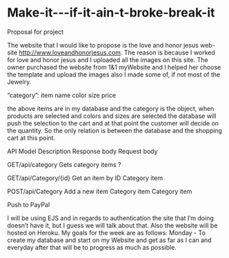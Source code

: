 # Make-it---if-it-ain-t-broke-break-it

Proposal for project

The website that I would like to propose is the love and honor jesus web-site http://www.loveandhonorjesus.com.
The reason is because I worked for love  and honor jesus and I uploaded all the images on this site. The owner purchased
the website from 1&1 myWebsite and I helped her choose the template and upload the images also I made some of, if not most
of the Jewelry.

“category”:
item name
color
size
price

the above items are in my database and the category is the object, when products are selected and colors and sizes are selected
the database will push the selection to the cart and at that point the customer will decide on the quantity. So the only relation is
between the database and the shopping cart at this point.

API Model                      Description                     Response body                 Request body                                                 

GET/api/category               Gets  category  items               ?

GET/api/Category/{id}          Get an item by ID                                             Category item

 POST/api/Category             Add a new item                Category item                   Category item 
 
Push to PayPal

I will be using EJS and in regards to authentication the site that I’m doing doesn’t have it, but I guess we will talk about that. Also the website will be hosted on Heroku. My goals for the week are as follows: Monday - To create my database and start on my Website and get as far as I can and everyday after that will be to progress as much as possible.
